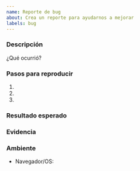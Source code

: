 ```yaml
---
name: Reporte de bug
about: Crea un reporte para ayudarnos a mejorar
labels: bug
---
```


### Descripción

¿Qué ocurrió?

### Pasos para reproducir

1.
2.
3.

### Resultado esperado

### Evidencia

### Ambiente

- Navegador/OS:
